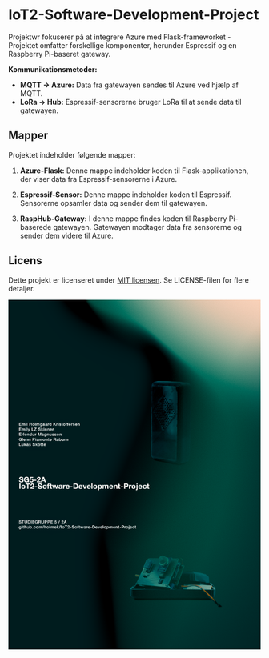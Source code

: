 # IoT2-Software-Development-Project 

Projektwr fokuserer på at integrere Azure med Flask-frameworket - Projektet omfatter forskellige komponenter, herunder Espressif og en Raspberry Pi-baseret gateway.

**Kommunikationsmetoder:**
- **MQTT -> Azure:**
    Data fra gatewayen sendes til Azure ved hjælp af MQTT.
- **LoRa -> Hub:**
    Espressif-sensorerne bruger LoRa til at sende data til gatewayen.

## Mapper

Projektet indeholder følgende mapper:

1. **Azure-Flask:**
   Denne mappe indeholder koden til Flask-applikationen, der viser data fra Espressif-sensorerne i Azure.

2. **Espressif-Sensor:**
   Denne mappe indeholder koden til Espressif. Sensorerne opsamler data og sender dem til gatewayen.

3. **RaspHub-Gateway:**
   I denne mappe findes koden til Raspberry Pi-baserede gatewayen. Gatewayen modtager data fra sensorerne og sender dem videre til Azure.

## Licens

Dette projekt er licenseret under [MIT licensen](LICENSE). Se LICENSE-filen for flere detaljer.

![Projekt Billede](res/project-picture.png)
